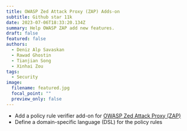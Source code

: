 ```yaml
---
title: OWASP Zed Attack Proxy (ZAP) Adds-on
subtitle: Github star 11k
date: 2023-07-06T18:33:20.134Z
summary: Help OWASP ZAP add new features.
draft: false
featured: false
authors:
  - Deniz Alp Savaskan
  - Rawad Ghostin
  - Tianjian Song
  - Xinhai Zou
tags:
  - Security
image:
  filename: featured.jpg
  focal_point: ""
  preview_only: false
---
```

- Add a policy rule verifier add-on for [OWASP Zed Attack Proxy (ZAP)](https://github.com/zaproxy/zaproxy)
- Define a domain-specific language (DSL) for the policy rules
